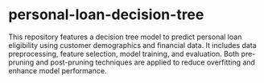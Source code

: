 # personal-loan-decision-tree
This repository features a decision tree model to predict personal loan eligibility using customer demographics and financial data. It includes data preprocessing, feature selection, model training, and evaluation. Both pre-pruning and post-pruning techniques are applied to reduce overfitting and enhance model performance.
